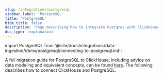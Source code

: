 ```yaml
---
slug: /integrations/postgresql
sidebar_label: 'PostgreSQL'
title: 'PostgreSQL'
hide_title: false
description: 'Page describing how to integrate Postgres with ClickHouse'
doc_type: 'explanation'
---
```


import PostgreSQL from '@site/docs/integrations/data-ingestion/dbms/postgresql/connecting-to-postgresql.md';

A full migration guide for PostgreSQL to ClickHouse, including advice on data modeling and equivalent concepts, can be found [here](/migrations/postgresql/overview). The following describes how to connect ClickHouse and PostgreSQL.

<PostgreSQL/>
